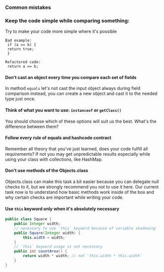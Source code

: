 ### Common mistakes

### Keep the code simple while comparing something:
Try to make your code more simple where it's possible
```
Bad example:
 if (a == b) {
 return true;
 }
```
```
Refactored code:
 return a == b;
```

#### Don't cast an object every time you compare each set of fields
In method `equals` let's not cast the input object always during field comparison instead, you can
create a new object and cast it to the needed type just once.

#### Think of what you want to use: `instanceof` or `getClass()`
You should choose which of these options will suit us the best. What's the difference between them? 

#### Follow every rule of equals and hashcode contract
Remember all theory that you've just learned, does your code fulfill all requirements? 
If not you may get unpredictable results especially while using your class with collections, like HashMap.

#### Don't use methods of the Objects.class
Objects.class can make this task a bit easier because you can delegate null checks to it, but we strongly recommend you not to use it here. Our current task now is to understand how basic methods work inside of the box and why certain checks are important while writing your code.

#### Use `this` keyword only when it's absolutely necessary
```java
public class Square {
    public Integer width;
    // necessary to use `this` keyword because of variable shadowing
    public Square(Integer width) {
        this.width = width;
    }
    // `this` keyword usage is not necessary
    public int countArea() {
        return width * width; // not `this.width * this.width`
    }
}
```
